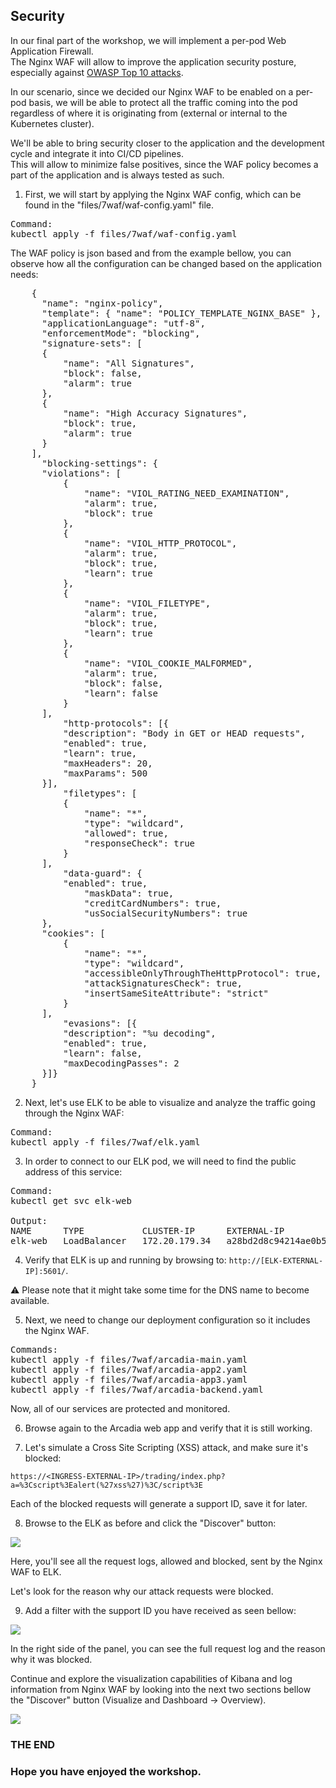 ## Security

In our final part of the workshop, we will implement a per-pod Web Application Firewall.  
The Nginx WAF will allow to improve the application security posture, especially against [OWASP Top 10 attacks](https://owasp.org/www-project-top-ten/).  

In our scenario, since we decided our Nginx WAF to be enabled on a per-pod basis, we will be able to protect all the traffic coming into the pod regardless of where it is originating from (external or internal to the Kubernetes cluster).  

We'll be able to bring security closer to the application and the development cycle and integrate it into CI/CD pipelines.  
This will allow to minimize false positives, since the WAF policy becomes a part of the application and is always tested as such.  

1. First, we will start by applying the Nginx WAF config, which can be found in the "files/7waf/waf-config.yaml" file.  

<pre>
Command:
kubectl apply -f files/7waf/waf-config.yaml
</pre>

The WAF policy is json based and from the example bellow, you can observe how all the configuration can be changed based on the application needs:  
<pre>
    {
      "name": "nginx-policy",
      "template": { "name": "POLICY_TEMPLATE_NGINX_BASE" },
      "applicationLanguage": "utf-8",
      "enforcementMode": "blocking",
      "signature-sets": [
      {
          "name": "All Signatures",
          "block": false,
          "alarm": true
      },
      {
          "name": "High Accuracy Signatures",
          "block": true,
          "alarm": true
      }
    ],
      "blocking-settings": {
      "violations": [
          {
              "name": "VIOL_RATING_NEED_EXAMINATION",
              "alarm": true,
              "block": true
          },
          {
              "name": "VIOL_HTTP_PROTOCOL",
              "alarm": true,
              "block": true,
              "learn": true
          },
          {
              "name": "VIOL_FILETYPE",
              "alarm": true,
              "block": true,
              "learn": true
          },
          {
              "name": "VIOL_COOKIE_MALFORMED",
              "alarm": true,
              "block": false,
              "learn": false
          }
      ],
          "http-protocols": [{
          "description": "Body in GET or HEAD requests",
          "enabled": true,
          "learn": true,
          "maxHeaders": 20,
          "maxParams": 500
      }],
          "filetypes": [
          {
              "name": "*",
              "type": "wildcard",
              "allowed": true,
              "responseCheck": true
          }
      ],
          "data-guard": {
          "enabled": true,
              "maskData": true,
              "creditCardNumbers": true,
              "usSocialSecurityNumbers": true
      },
      "cookies": [
          {
              "name": "*",
              "type": "wildcard",
              "accessibleOnlyThroughTheHttpProtocol": true,
              "attackSignaturesCheck": true,
              "insertSameSiteAttribute": "strict"
          }
      ],
          "evasions": [{
          "description": "%u decoding",
          "enabled": true,
          "learn": false,
          "maxDecodingPasses": 2
      }]}
    }
</pre>

2. Next, let's use ELK to be able to visualize and analyze the traffic going through the Nginx WAF:  

<pre>
Command:
kubectl apply -f files/7waf/elk.yaml
</pre>

3. In order to connect to our ELK pod, we will need to find the public address of this service:  

<pre>
Command:
kubectl get svc elk-web

Output:
NAME      TYPE           CLUSTER-IP      EXTERNAL-IP                                                                  PORT(S)                                        AGE
elk-web   LoadBalancer   172.20.179.34   a28bd2d8c94214ae0b512274daa06211-2103709514.eu-central-1.elb.amazonaws.com   5601:32471/TCP,9200:32589/TCP,5044:31876/TCP   16h
</pre>

4. Verify that ELK is up and running by browsing to: `http://[ELK-EXTERNAL-IP]:5601/`.  

:warning: Please note that it might take some time for the DNS name to become available.

5. Next, we need to change our deployment configuration so it includes the Nginx WAF.
<pre>
Commands:
kubectl apply -f files/7waf/arcadia-main.yaml
kubectl apply -f files/7waf/arcadia-app2.yaml
kubectl apply -f files/7waf/arcadia-app3.yaml
kubectl apply -f files/7waf/arcadia-backend.yaml
</pre>

Now, all of our services are protected and monitored.

6. Browse again to the Arcadia web app and verify that it is still working.  

7. Let's simulate a Cross Site Scripting (XSS) attack, and make sure it's blocked:  

`https://<INGRESS-EXTERNAL-IP>/trading/index.php?a=%3Cscript%3Ealert(%27xss%27)%3C/script%3E`

Each of the blocked requests will generate a support ID, save it for later.  

8. Browse to the ELK as before and click the "Discover" button:  

![](images/kibana1.JPG)  

  
  
Here, you'll see all the request logs, allowed and blocked, sent by the Nginx WAF to ELK.  

Let's look for the reason why our attack requests were blocked.  


9. Add a filter with the support ID you have received as seen bellow:
  
![](images/kibana2.JPG)  

In the right side of the panel, you can see the full request log and the reason why it was blocked.  

Continue and explore the visualization capabilities of Kibana and log information from Nginx WAF by looking into the next two sections bellow the "Discover" button (Visualize and Dashboard -> Overview).

![](images/7env.JPG)

### THE END
### Hope you have enjoyed the workshop.

